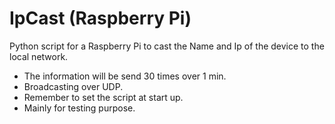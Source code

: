# IpCast (Raspberry Pi)
Python script for a Raspberry Pi to cast the Name and Ip of the device to the local network.  
- The information will be send 30 times over 1 min. 
- Broadcasting over UDP.
- Remember to set the script at start up.
- Mainly for testing purpose.
